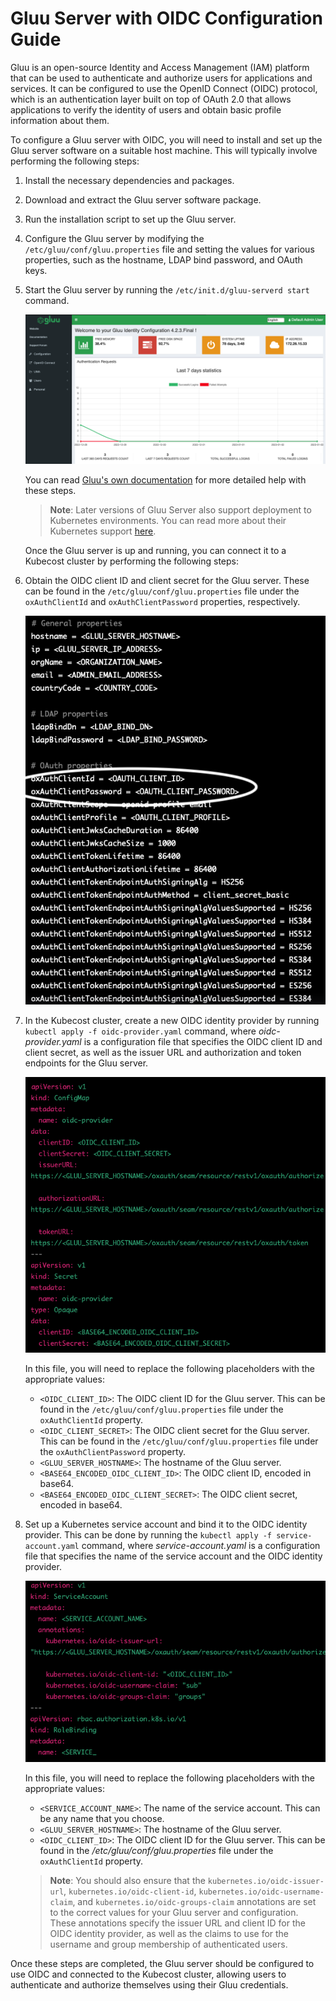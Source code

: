# Gluu Server with OIDC Configuration Guide

Gluu is an open-source Identity and Access Management (IAM) platform that can be used to authenticate and authorize users for applications and services. It can be configured to use the OpenID Connect (OIDC) protocol, which is an authentication layer built on top of OAuth 2.0 that allows applications to verify the identity of users and obtain basic profile information about them.

To configure a Gluu server with OIDC, you will need to install and set up the Gluu server software on a suitable host machine. This will typically involve performing the following steps:

1. Install the necessary dependencies and packages.
2. Download and extract the Gluu server software package.
3. Run the installation script to set up the Gluu server.
4. Configure the Gluu server by modifying the `/etc/gluu/conf/gluu.properties` file and setting the values for various properties, such as the hostname, LDAP bind password, and OAuth keys.
5.  Start the Gluu server by running the `/etc/init.d/gluu-serverd start` command.

    ![Gluu dashboard](../images/gluu-dashboard.png)

    You can read [Gluu's own documentation](https://gluu.org/docs/gluu-server/) for more detailed help with these steps.

    > **Note**: Later versions of Gluu Server also support deployment to Kubernetes environments. You can read more about their Kubernetes support [here](https://gluu.org/docs/gluu-server/installation-guide/install-kubernetes/).

    Once the Gluu server is up and running, you can connect it to a Kubecost cluster by performing the following steps:
6.  Obtain the OIDC client ID and client secret for the Gluu server. These can be found in the `/etc/gluu/conf/gluu.properties` file under the `oxAuthClientId` and `oxAuthClientPassword` properties, respectively.

    ![Gluu properties](../images/gluu-properties.png)
7.  In the Kubecost cluster, create a new OIDC identity provider by running `kubectl apply -f oidc-provider.yaml` command, where _oidc-provider.yaml_ is a configuration file that specifies the OIDC client ID and client secret, as well as the issuer URL and authorization and token endpoints for the Gluu server.

    ![Gluu OIDC provider manifest](../images/gluu-oidc.png)

    In this file, you will need to replace the following placeholders with the appropriate values:

    * `<OIDC_CLIENT_ID>`: The OIDC client ID for the Gluu server. This can be found in the `/etc/gluu/conf/gluu.properties` file under the `oxAuthClientId` property.
    * `<OIDC_CLIENT_SECRET>`: The OIDC client secret for the Gluu server. This can be found in the `/etc/gluu/conf/gluu.properties` file under the `oxAuthClientPassword` property.
    * `<GLUU_SERVER_HOSTNAME>`: The hostname of the Gluu server.
    * `<BASE64_ENCODED_OIDC_CLIENT_ID>`: The OIDC client ID, encoded in base64.
    * `<BASE64_ENCODED_OIDC_CLIENT_SECRET>`: The OIDC client secret, encoded in base64.
8.  Set up a Kubernetes service account and bind it to the OIDC identity provider. This can be done by running the `kubectl apply -f service-account.yaml` command, where _service-account.yaml_ is a configuration file that specifies the name of the service account and the OIDC identity provider.

    ![Gluu ServiceAccount and RoleBinding manifests](../images/gluu-sa.png)

    In this file, you will need to replace the following placeholders with the appropriate values:

    * `<SERVICE_ACCOUNT_NAME>`: The name of the service account. This can be any name that you choose.
    * `<GLUU_SERVER_HOSTNAME>`: The hostname of the Gluu server.
    * `<OIDC_CLIENT_ID>`: The OIDC client ID for the Gluu server. This can be found in the _/etc/gluu/conf/gluu.properties_ file under the `oxAuthClientId` property.

    > **Note**: You should also ensure that the `kubernetes.io/oidc-issuer-url`, `kubernetes.io/oidc-client-id`, `kubernetes.io/oidc-username-claim`, and `kubernetes.io/oidc-groups-claim` annotations are set to the correct values for your Gluu server and configuration. These annotations specify the issuer URL and client ID for the OIDC identity provider, as well as the claims to use for the username and group membership of authenticated users.

Once these steps are completed, the Gluu server should be configured to use OIDC and connected to the Kubecost cluster, allowing users to authenticate and authorize themselves using their Gluu credentials.

